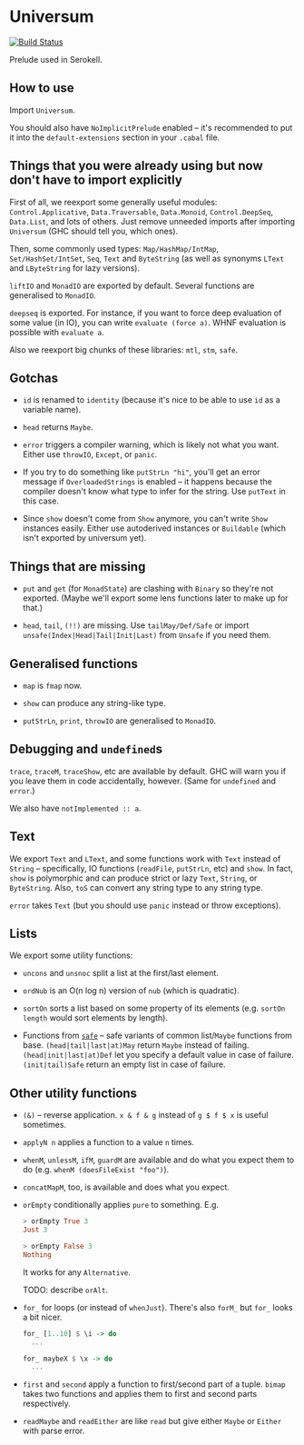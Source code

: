 Universum
=========

[![Build Status](https://travis-ci.org/serokell/universum.svg?branch=master)](https://travis-ci.org/serokell/universum)

Prelude used in Serokell.


How to use
----------

Import `Universum`.

You should also have `NoImplicitPrelude` enabled – it's recommended to put it into the `default-extensions` section in your `.cabal` file.


Things that you were already using but now don't have to import explicitly
--------------------------------------------------------------------------

First of all, we reexport some generally useful modules: `Control.Applicative`, `Data.Traversable`, `Data.Monoid`, `Control.DeepSeq`, `Data.List`, and lots of others. Just remove unneeded imports after importing `Universum` (GHC should tell you, which ones).

Then, some commonly used types: `Map/HashMap/IntMap`, `Set/HashSet/IntSet`, `Seq`, `Text` and `ByteString` (as well as synonyms `LText` and `LByteString` for lazy versions).

`liftIO` and `MonadIO` are exported by default. Several functions are generalised to `MonadIO`.

`deepseq` is exported. For instance, if you want to force deep evaluation of some value (in IO), you can write `evaluate (force a)`. WHNF evaluation is possible with `evaluate a`.

Also we reexport big chunks of these libraries: `mtl`, `stm`, `safe`.


Gotchas
-------

* `id` is renamed to `identity` (because it's nice to be able to use `id` as a variable name).

* `head` returns `Maybe`.

* `error` triggers a compiler warning, which is likely not what you want. Either use `throwIO`, `Except`, or `panic`.

* If you try to do something like `putStrLn "hi"`, you'll get an error message if `OverloadedStrings` is enabled – it happens because the compiler doesn't know what type to infer for the string. Use `putText` in this case.

* Since `show` doesn't come from `Show` anymore, you can't write `Show` instances easily. Either use autoderived instances or `Buildable` (which isn't exported by universum yet).


Things that are missing
-----------------------

* `put` and `get` (for `MonadState`) are clashing with `Binary` so they're not exported. (Maybe we'll export some lens functions later to make up for that.)

* `head`, `tail`, `(!!)` are missing. Use `tailMay/Def/Safe` or import `unsafe(Index|Head|Tail|Init|Last)` from `Unsafe` if you need them.


Generalised functions
---------------------

* `map` is `fmap` now.

* `show` can produce any string-like type.

* `putStrLn`, `print`, `throwIO` are generalised to `MonadIO`.


Debugging and `undefined`s
--------------------------

`trace`, `traceM`, `traceShow`, etc are available by default. GHC will warn you if you leave them in code accidentally, however. (Same for `undefined` and `error`.)

We also have `notImplemented :: a`.


Text
----

We export `Text` and `LText`, and some functions work with `Text` instead of `String` – specifically, IO functions (`readFile`, `putStrLn`, etc) and `show`. In fact, `show` is polymorphic and can produce strict or lazy `Text`, `String`, or `ByteString`. Also, `toS` can convert any string type to any string type.

`error` takes `Text` (but you should use `panic` instead or throw exceptions).


Lists
-----

We export some utility functions:

* `uncons` and `unsnoc` split a list at the first/last element.

* `ordNub` is an O(n log n) version of `nub` (which is quadratic).

* `sortOn` sorts a list based on some property of its elements (e.g. `sortOn length` would sort elements by length).

* Functions from [`safe`](https://hackage.haskell.org/package/safe) – safe variants of common list/`Maybe` functions from base. `(head|tail|last|at)May` return `Maybe` instead of failing. `(head|init|last|at)Def` let you specify a default value in case of failure. `(init|tail)Safe` return an empty list in case of failure.


Other utility functions
-----------------------

* `(&)` – reverse application. `x & f & g` instead of `g $ f $ x` is useful sometimes.

* `applyN n` applies a function to a value `n` times.

* `whenM`, `unlessM`, `ifM`, `guardM` are available and do what you expect them to do (e.g. `whenM (doesFileExist "foo")`).

* `concatMapM`, too, is available and does what you expect.

* `orEmpty` conditionally applies `pure` to something. E.g.

  ```haskell
  > orEmpty True 3
  Just 3
  
  > orEmpty False 3
  Nothing
  ```
  
  It works for any `Alternative`.
  
  TODO: describe `orAlt`.

* `for_` for loops (or instead of `whenJust`). There's also `forM_` but `for_` looks a bit nicer.

  ```haskell
  for_ [1..10] $ \i -> do
    ...

  for_ maybeX $ \x -> do
    ...
  ```
  
* `first` and `second` apply a function to first/second part of a tuple. `bimap` takes two functions and applies them to first and second parts respectively.
  
* `readMaybe` and `readEither` are like `read` but give either `Maybe` or `Either` with parse error.
